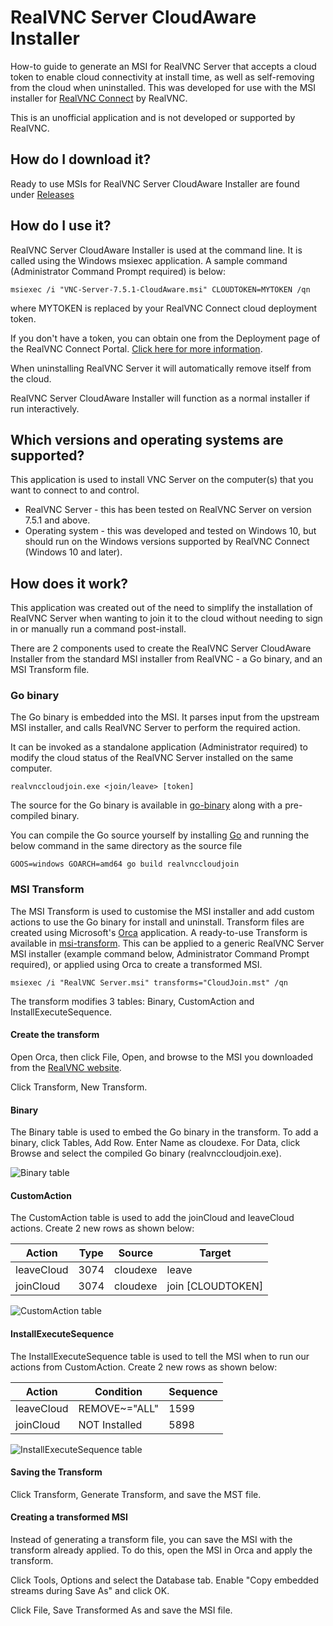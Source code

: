 # RealVNC Server CloudAware Installer
How-to guide to generate an MSI for RealVNC Server that accepts a cloud token to enable cloud connectivity at install time, as well as self-removing from the cloud when uninstalled. This was developed for use with the MSI installer for [RealVNC Connect](https://www.realvnc.com/en/connect/) by RealVNC.

This is an unofficial application and is not developed or supported by RealVNC.

## How do I download it?
Ready to use MSIs for RealVNC Server CloudAware Installer are found under [Releases](https://github.com/jackyaz/VNC-Server-CloudAware-Installer/releases)

## How do I use it?
RealVNC Server CloudAware Installer is used at the command line. It is called using the Windows msiexec application. A sample command (Administrator Command Prompt required) is below:
```
msiexec /i "VNC-Server-7.5.1-CloudAware.msi" CLOUDTOKEN=MYTOKEN /qn
```
where MYTOKEN is replaced by your RealVNC Connect cloud deployment token.

If you don't have a token, you can obtain one from the Deployment page of the RealVNC Connect Portal. [Click here for more information](https://help.realvnc.com/hc/en-us/articles/360005474138#generating-a-cloud-connectivity-token-0-0).

When uninstalling RealVNC Server it will automatically remove itself from the cloud.

RealVNC Server CloudAware Installer will function as a normal installer if run interactively.

## Which versions and operating systems are supported?
This application is used to install VNC Server on the computer(s) that you want to connect to and control.
*   RealVNC Server - this has been tested on RealVNC Server on version 7.5.1 and above.
*   Operating system - this was developed and tested on Windows 10, but should run on the Windows versions supported by RealVNC Connect (Windows 10 and later).

## How does it work?
This application was created out of the need to simplify the installation of RealVNC Server when wanting to join it to the cloud without needing to sign in or manually run a command post-install.

There are 2 components used to create the RealVNC Server CloudAware Installer from the standard MSI installer from RealVNC - a Go binary, and an MSI Transform file.

### Go binary
The Go binary is embedded into the MSI. It parses input from the upstream MSI installer, and calls RealVNC Server to perform the required action.

It can be invoked as a standalone application (Administrator required) to modify the cloud status of the RealVNC Server installed on the same computer.
```
realvnccloudjoin.exe <join/leave> [token]
```
The source for the Go binary is available in [go-binary](https://github.com/jackyaz/VNC-Server-CloudAware-Installer/blob/master/go-binary) along with a pre-compiled binary.

You can compile the Go source yourself by installing [Go](https://golang.org/doc/install) and running the below command in the same directory as the source file
```
GOOS=windows GOARCH=amd64 go build realvnccloudjoin
```

### MSI Transform
The MSI Transform is used to customise the MSI installer and add custom actions to use the Go binary for install and uninstall. Transform files are created using Microsoft's [Orca](https://docs.microsoft.com/en-us/windows/win32/msi/orca-exe) application. A ready-to-use Transform is available in [msi-transform](https://github.com/jackyaz/VNC-Server-CloudAware-Installer/blob/master/msi-transform). This can be applied to a generic RealVNC Server MSI installer (example command below, Administrator Command Prompt required), or applied using Orca to create a transformed MSI.
```
msiexec /i "RealVNC Server.msi" transforms="CloudJoin.mst" /qn
```
The transform modifies 3 tables: Binary, CustomAction and InstallExecuteSequence.

#### Create the transform
Open Orca, then click File, Open, and browse to the MSI you downloaded from the [RealVNC website](https://downloads.realvnc.com/download/file/vnc.files/VNC-Server-Latest-Windows-msi.zip).

Click Transform, New Transform.

#### Binary
The Binary table is used to embed the Go binary in the transform. To add a binary, click Tables, Add Row. Enter Name as cloudexe. For Data, click Browse and select the compiled Go binary (realvnccloudjoin.exe).

![Binary table](https://github.com/jackyaz/VNC-Server-CloudAware-Installer/raw/master/msi-transform/screenshots/Binary.png)

#### CustomAction
The CustomAction table is used to add the joinCloud and leaveCloud actions. Create 2 new rows as shown below:

| Action | Type | Source | Target |
| ------ | ---- | ------ | ------ |
| leaveCloud | 3074 | cloudexe | leave |
| joinCloud | 3074 | cloudexe | join \[CLOUDTOKEN\] |

![CustomAction table](https://github.com/jackyaz/VNC-Server-CloudAware-Installer/raw/master/msi-transform/screenshots/CustomAction.png)

#### InstallExecuteSequence
The InstallExecuteSequence table is used to tell the MSI when to run our actions from CustomAction. Create 2 new rows as shown below:

| Action | Condition | Sequence |
| ------ | ---- | ------ |
| leaveCloud | REMOVE~="ALL" | 1599 |
| joinCloud | NOT Installed | 5898 |

![InstallExecuteSequence table](https://github.com/jackyaz/VNC-Server-CloudAware-Installer/raw/master/msi-transform/screenshots/InstallExecuteSequence.png)

#### Saving the Transform
Click Transform, Generate Transform, and save the MST file.

#### Creating a transformed MSI
Instead of generating a transform file, you can save the MSI with the transform already applied. To do this, open the MSI in Orca and apply the transform.

Click Tools, Options and select the Database tab. Enable "Copy embedded streams during Save As" and click OK.

Click File, Save Transformed As and save the MSI file.

